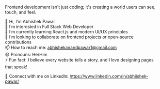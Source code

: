Frontend development isn't just coding; it's creating a world users can see, touch, and feel.                                                                         
                                                                                                                                                                      
👋 Hi, I’m Abhishek Pawar                                                                                                                                             
👀 I’m interested in Full Stack Web Developer                                                                                                                            
🌱 I’m currently learning React.js and modern UI/UX principles                                                                                                        
💞️ I’m looking to collaborate on frontend projects or open-source contributions                                                                                       
📫 How to reach me: abhishekanandpawar1@gmail.com                                                                                                                     
😄 Pronouns: He/Him                                                                                                                                                   
⚡ Fun fact: I believe every website tells a story, and I love designing pages that speak!   

🔗 Connect with me on LinkedIn: https://www.linkedin.com/in/abhiishek-pawar/
<!---
AbhishekPawarA1/AbhishekPawarA1 is a ✨ special ✨ repository because its `README.md` (this file) appears on your GitHub profile.
You can click the Preview link to take a look at your changes.
--->
